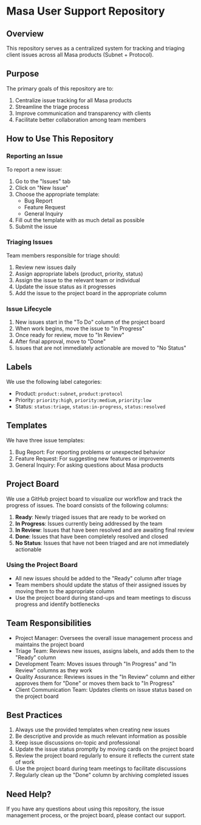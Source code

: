 # Masa User Support Repository

## Overview

This repository serves as a centralized system for tracking and triaging client issues across all Masa products (Subnet + Protocol).

## Purpose

The primary goals of this repository are to:

1. Centralize issue tracking for all Masa products
2. Streamline the triage process
3. Improve communication and transparency with clients
4. Facilitate better collaboration among team members

## How to Use This Repository

### Reporting an Issue

To report a new issue:

1. Go to the "Issues" tab
2. Click on "New Issue"
3. Choose the appropriate template:
   - Bug Report
   - Feature Request
   - General Inquiry
4. Fill out the template with as much detail as possible
5. Submit the issue

### Triaging Issues

Team members responsible for triage should:

1. Review new issues daily
2. Assign appropriate labels (product, priority, status)
3. Assign the issue to the relevant team or individual
4. Update the issue status as it progresses
5. Add the issue to the project board in the appropriate column

### Issue Lifecycle

1. New issues start in the "To Do" column of the project board
2. When work begins, move the issue to "In Progress"
3. Once ready for review, move to "In Review"
4. After final approval, move to "Done"
5. Issues that are not immediately actionable are moved to "No Status"

## Labels

We use the following label categories:

- Product: `product:subnet`, `product:protocol`
- Priority: `priority:high`, `priority:medium`, `priority:low`
- Status: `status:triage`, `status:in-progress`, `status:resolved`

## Templates

We have three issue templates:

1. Bug Report: For reporting problems or unexpected behavior
2. Feature Request: For suggesting new features or improvements
3. General Inquiry: For asking questions about Masa products

## Project Board

We use a GitHub project board to visualize our workflow and track the progress of issues. The board consists of the following columns:

1. **Ready**: Newly triaged issues that are ready to be worked on
2. **In Progress**: Issues currently being addressed by the team
3. **In Review**: Issues that have been resolved and are awaiting final review
4. **Done**: Issues that have been completely resolved and closed
5. **No Status**: Issues that have not been triaged and are not immediately actionable

### Using the Project Board

- All new issues should be added to the "Ready" column after triage
- Team members should update the status of their assigned issues by moving them to the appropriate column
- Use the project board during stand-ups and team meetings to discuss progress and identify bottlenecks

## Team Responsibilities

- Project Manager: Oversees the overall issue management process and maintains the project board
- Triage Team: Reviews new issues, assigns labels, and adds them to the "Ready" column
- Development Team: Moves issues through "In Progress" and "In Review" columns as they work
- Quality Assurance: Reviews issues in the "In Review" column and either approves them for "Done" or moves them back to "In Progress"
- Client Communication Team: Updates clients on issue status based on the project board

## Best Practices

1. Always use the provided templates when creating new issues
2. Be descriptive and provide as much relevant information as possible
3. Keep issue discussions on-topic and professional
4. Update the issue status promptly by moving cards on the project board
5. Review the project board regularly to ensure it reflects the current state of work
6. Use the project board during team meetings to facilitate discussions
7. Regularly clean up the "Done" column by archiving completed issues

## Need Help?

If you have any questions about using this repository, the issue management process, or the project board, please contact our support.
